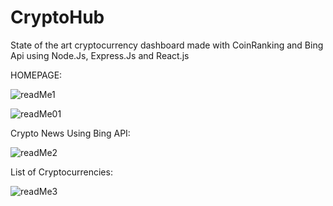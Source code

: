# CryptoHub
State of the art cryptocurrency dashboard made with CoinRanking and Bing Api using Node.Js, Express.Js and React.js


HOMEPAGE:

![readMe1](https://user-images.githubusercontent.com/18672823/152745466-4afc12db-e7eb-4640-85da-6bb33f3666dd.JPG)


![readMe01](https://user-images.githubusercontent.com/18672823/152745569-30773fc4-66dd-48cc-b678-bca5b5103b7e.JPG)


Crypto News Using Bing API:

![readMe2](https://user-images.githubusercontent.com/18672823/152745983-8805a31e-5068-4086-b4ce-8c4082f381b2.JPG)


List of Cryptocurrencies:

![readMe3](https://user-images.githubusercontent.com/18672823/152746106-1b369e07-86de-48f1-9430-c6692f8a0a6a.JPG)
